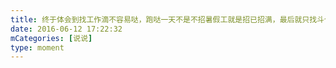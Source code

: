 ```yaml
---
title: 终于体会到找工作滴不容易哒，跑哒一天不是不招暑假工就是招已招满，最后就只找斗个发两天传单，然而我后天还要去学校😭😭
date: 2016-06-12 17:22:32
mCategories: [说说]
type: moment
---
```


<div id="pics-20160612172232"></div>

<script src="/lib/moment/pics.js"></script>
<script>
var data = [
    {"link": "2016-06-12_000000.jpeg", "type": "shuoshuo"},
    {"link": "2016-06-12_000001.jpeg", "type": "shuoshuo"}
];
picsRender(data, "pics-20160612172232");
</script>
